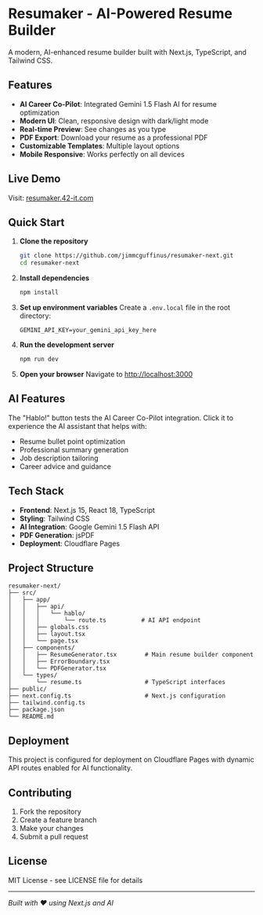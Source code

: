 # Resumaker - AI-Powered Resume Builder

A modern, AI-enhanced resume builder built with Next.js, TypeScript, and Tailwind CSS.

## Features

- **AI Career Co-Pilot**: Integrated Gemini 1.5 Flash AI for resume optimization
- **Modern UI**: Clean, responsive design with dark/light mode
- **Real-time Preview**: See changes as you type
- **PDF Export**: Download your resume as a professional PDF
- **Customizable Templates**: Multiple layout options
- **Mobile Responsive**: Works perfectly on all devices

## Live Demo

Visit: [resumaker.42-it.com](https://resumaker.42-it.com)

## Quick Start

1. **Clone the repository**
   ```bash
   git clone https://github.com/jimmcguffinus/resumaker-next.git
   cd resumaker-next
   ```

2. **Install dependencies**
   ```bash
   npm install
   ```

3. **Set up environment variables**
   Create a `.env.local` file in the root directory:
   ```
   GEMINI_API_KEY=your_gemini_api_key_here
   ```

4. **Run the development server**
   ```bash
   npm run dev
   ```

5. **Open your browser**
   Navigate to [http://localhost:3000](http://localhost:3000)

## AI Features

The "Hablo!" button tests the AI Career Co-Pilot integration. Click it to experience the AI assistant that helps with:
- Resume bullet point optimization
- Professional summary generation
- Job description tailoring
- Career advice and guidance

## Tech Stack

- **Frontend**: Next.js 15, React 18, TypeScript
- **Styling**: Tailwind CSS
- **AI Integration**: Google Gemini 1.5 Flash API
- **PDF Generation**: jsPDF
- **Deployment**: Cloudflare Pages

## Project Structure

```
resumaker-next/
├── src/
│   ├── app/
│   │   ├── api/
│   │   │   └── hablo/
│   │   │       └── route.ts          # AI API endpoint
│   │   ├── globals.css
│   │   ├── layout.tsx
│   │   └── page.tsx
│   ├── components/
│   │   ├── ResumeGenerator.tsx        # Main resume builder component
│   │   ├── ErrorBoundary.tsx
│   │   └── PDFGenerator.tsx
│   └── types/
│       └── resume.ts                  # TypeScript interfaces
├── public/
├── next.config.ts                     # Next.js configuration
├── tailwind.config.ts
├── package.json
└── README.md
```

## Deployment

This project is configured for deployment on Cloudflare Pages with dynamic API routes enabled for AI functionality.

## Contributing

1. Fork the repository
2. Create a feature branch
3. Make your changes
4. Submit a pull request

## License

MIT License - see LICENSE file for details

---

*Built with ❤️ using Next.js and AI*

